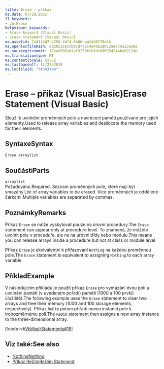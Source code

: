 ```yaml
---
title: Erase – příkaz
ms.date: 07/20/2015
f1_keywords:
- vb.Erase
helpviewer_keywords:
- Erase keyword [Visual Basic]
- Erase statement [Visual Basic]
ms.assetid: 7a8133d7-b750-4d74-8b66-ba1dd9778d4b
ms.openlocfilehash: 6d2052ceccbecd772c4e4bb18052aed74223a36e
ms.sourcegitcommit: 17ee6605e01ef32506f8fdc686954244ba6911de
ms.translationtype: MT
ms.contentlocale: cs-CZ
ms.lasthandoff: 11/22/2019
ms.locfileid: "74343704"
---
```

# <a name="erase-statement-visual-basic"></a><span data-ttu-id="83227-102">Erase – příkaz (Visual Basic)</span><span class="sxs-lookup"><span data-stu-id="83227-102">Erase Statement (Visual Basic)</span></span>
<span data-ttu-id="83227-103">Slouží k uvolnění proměnných pole a navrácení paměti používané pro jejich elementy.</span><span class="sxs-lookup"><span data-stu-id="83227-103">Used to release array variables and deallocate the memory used for their elements.</span></span>  
  
## <a name="syntax"></a><span data-ttu-id="83227-104">Syntaxe</span><span class="sxs-lookup"><span data-stu-id="83227-104">Syntax</span></span>  
  
```vb  
Erase arraylist  
```  
  
## <a name="parts"></a><span data-ttu-id="83227-105">Součásti</span><span class="sxs-lookup"><span data-stu-id="83227-105">Parts</span></span>  
 `arraylist`  
 <span data-ttu-id="83227-106">Požadováno.</span><span class="sxs-lookup"><span data-stu-id="83227-106">Required.</span></span> <span data-ttu-id="83227-107">Seznam proměnných pole, které mají být smazány.</span><span class="sxs-lookup"><span data-stu-id="83227-107">List of array variables to be erased.</span></span> <span data-ttu-id="83227-108">Více proměnných je odděleno čárkami.</span><span class="sxs-lookup"><span data-stu-id="83227-108">Multiple variables are separated by commas.</span></span>  
  
## <a name="remarks"></a><span data-ttu-id="83227-109">Poznámky</span><span class="sxs-lookup"><span data-stu-id="83227-109">Remarks</span></span>  
 <span data-ttu-id="83227-110">Příkaz `Erase` se může vyskytovat pouze na úrovni procedury.</span><span class="sxs-lookup"><span data-stu-id="83227-110">The `Erase` statement can appear only at procedure level.</span></span> <span data-ttu-id="83227-111">To znamená, že můžete uvolnit pole v proceduře, ale ne na úrovni třídy nebo modulu.</span><span class="sxs-lookup"><span data-stu-id="83227-111">This means you can release arrays inside a procedure but not at class or module level.</span></span>  
  
 <span data-ttu-id="83227-112">Příkaz `Erase` je ekvivalentní k přiřazování `Nothing` na každou proměnnou pole.</span><span class="sxs-lookup"><span data-stu-id="83227-112">The `Erase` statement is equivalent to assigning `Nothing` to each array variable.</span></span>  
  
## <a name="example"></a><span data-ttu-id="83227-113">Příklad</span><span class="sxs-lookup"><span data-stu-id="83227-113">Example</span></span>  
 <span data-ttu-id="83227-114">V následujícím příkladu je použit příkaz `Erase` pro vymazání dvou polí a uvolnění paměti (v uvedeném pořadí) paměti (1000 a 100 prvků úložiště).</span><span class="sxs-lookup"><span data-stu-id="83227-114">The following example uses the `Erase` statement to clear two arrays and free their memory (1000 and 100 storage elements, respectively).</span></span> <span data-ttu-id="83227-115">Příkaz `ReDim` potom přiřadí novou instanci pole k trojrozměrnému poli.</span><span class="sxs-lookup"><span data-stu-id="83227-115">The `ReDim` statement then assigns a new array instance to the three-dimensional array.</span></span>  
  
 [!code-vb[VbVbalrStatements#19](~/samples/snippets/visualbasic/VS_Snippets_VBCSharp/VbVbalrStatements/VB/Class1.vb#19)]  
  
## <a name="see-also"></a><span data-ttu-id="83227-116">Viz také:</span><span class="sxs-lookup"><span data-stu-id="83227-116">See also</span></span>

- [<span data-ttu-id="83227-117">Nothing</span><span class="sxs-lookup"><span data-stu-id="83227-117">Nothing</span></span>](../../../visual-basic/language-reference/nothing.md)
- [<span data-ttu-id="83227-118">Příkaz ReDim</span><span class="sxs-lookup"><span data-stu-id="83227-118">ReDim Statement</span></span>](../../../visual-basic/language-reference/statements/redim-statement.md)
